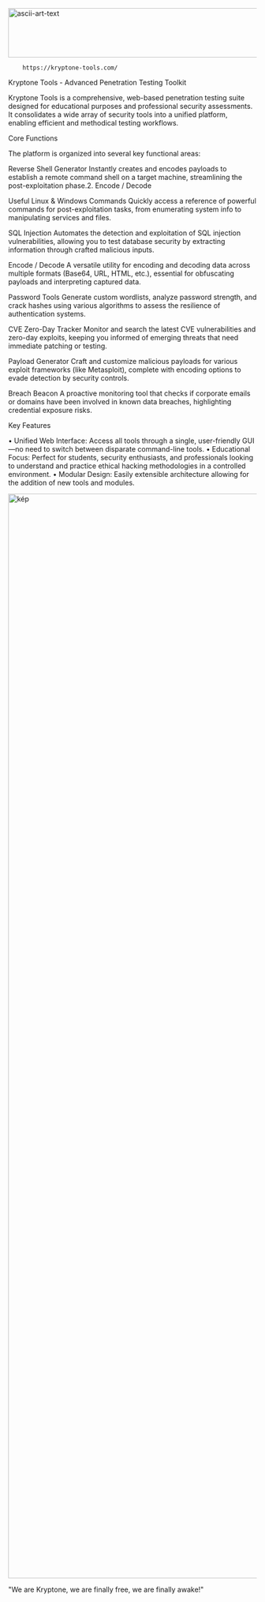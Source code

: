 <img width="676" height="100" alt="ascii-art-text" src="https://github.com/user-attachments/assets/e1a71a98-f7ea-48c9-b1a8-a83a3c9b30c8" />




        https://kryptone-tools.com/ 



Kryptone Tools - Advanced Penetration Testing Toolkit

Kryptone Tools is a comprehensive, web-based penetration testing suite designed for educational purposes and professional security assessments. It consolidates a wide array of security tools into a unified platform, enabling efficient and methodical testing workflows.




Core Functions

The platform is organized into several key functional areas:

  Reverse Shell Generator
Instantly creates and encodes payloads to establish a remote command shell on a target machine, streamlining the post-exploitation phase.2. Encode / Decode

  Useful Linux & Windows Commands
Quickly access a reference of powerful commands for post-exploitation tasks, from enumerating system info to manipulating services and files.

  SQL Injection
Automates the detection and exploitation of SQL injection vulnerabilities, allowing you to test database security by extracting information through crafted malicious inputs.

  Encode / Decode
A versatile utility for encoding and decoding data across multiple formats (Base64, URL, HTML, etc.), essential for obfuscating payloads and interpreting captured data.

  Password Tools
Generate custom wordlists, analyze password strength, and crack hashes using various algorithms to assess the resilience of authentication systems.

  CVE Zero-Day Tracker
Monitor and search the latest CVE vulnerabilities and zero-day exploits, keeping you informed of emerging threats that need immediate patching or testing.

  Payload Generator
Craft and customize malicious payloads for various exploit frameworks (like Metasploit), complete with encoding options to evade detection by security controls.

  Breach Beacon
A proactive monitoring tool that checks if corporate emails or domains have been involved in known data breaches, highlighting credential exposure risks.



Key Features

•	Unified Web Interface: Access all tools through a single, user-friendly GUI—no need to switch between disparate command-line tools.
•	Educational Focus: Perfect for students, security enthusiasts, and professionals looking to understand and practice ethical hacking methodologies in a controlled environment.
•	Modular Design: Easily extensible architecture allowing for the addition of new tools and modules.

<img width="2198" height="2198" alt="kép" src="https://github.com/user-attachments/assets/989a20da-b7a0-4b1b-b7a2-07e9cdd5b23b" />

"We are Kryptone, we are finally free, we are finally awake!"


